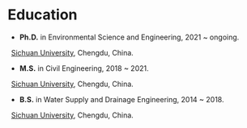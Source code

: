 # Education




- <b>Ph.D.</b> in Environmental Science and Engineering, 2021 ~ ongoing.

&ensp;<a href="https://en.scu.edu.cn/" target="_blank">Sichuan University</a>, Chengdu, China.    

- <b>M.S.</b> in Civil Engineering, 2018 ~ 2021.

&ensp;<a href="https://en.scu.edu.cn/" target="_blank">Sichuan University</a>, Chengdu, China.     

- <b>B.S.</b> in Water Supply and Drainage Engineering, 2014 ~ 2018.

&ensp;<a href="https://en.scu.edu.cn/" target="_blank">Sichuan University</a>, Chengdu, China.
